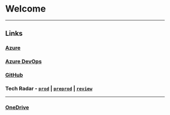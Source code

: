 # Welcome

---

## Links

### <a href="https://portal.azure.com" target="_blank">Azure</a>

### <a href="https://dev.azure.com/AVEVA-VSTS" target="_blank">Azure DevOps</a>

### <a href="https://github.com/enterprises/aveva" target="_blank">GitHub</a>

### Tech Radar - <a href="https://ashy-water-00da7b803.5.azurestaticapps.net" target="_blank">`prod`</a> | <a href="https://ashy-water-00da7b803-preprod.westeurope.5.azurestaticapps.net" target="_blank">`preprod`</a> | <a href="https://ashy-water-00da7b803-review.westeurope.5.azurestaticapps.net" target="_blank">`review`</a>

---

### <a href="https://onedrive.live.com" target="_blank">OneDrive</a>
